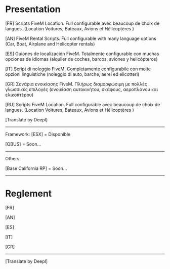 # Presentation

[FR] Scripts FiveM Location. Full configurable avec beaucoup de choix de langues. (Location Voitures, Bateaux, Avions et Hélicoptères )

[AN] FiveM Rental Scripts. Full configurable with many language options (Car, Boat, Airplane and Helicopter rentals)

[ES] Guiones de localización FiveM. Totalmente configurable con muchas opciones de idiomas (alquiler de coches, barcos, aviones y helicópteros)

[IT] Script di noleggio FiveM. Completamente configurabile con molte opzioni linguistiche (noleggio di auto, barche, aerei ed elicotteri)

[GR] Σενάρια ενοικίασης FiveM. Πλήρως διαμορφώσιμη με πολλές γλωσσικές επιλογές (ενοικίαση αυτοκινήτου, σκάφους, αεροπλάνου και ελικοπτέρου)

[RU] Scripts FiveM Location. Full configurable avec beaucoup de choix de langues. (Location Voitures, Bateaux, Avions et Hélicoptères )

[Translate by Deepl]

----------------

Framework:
[ESX] = Disponible

[QBUS] = Soon...

----------------

Others:

[Base California RP] = Soon...

----------------

# Reglement

[FR] 

[AN] 

[ES] 

[IT] 

[GR]

----------------

[Translate by Deepl]
